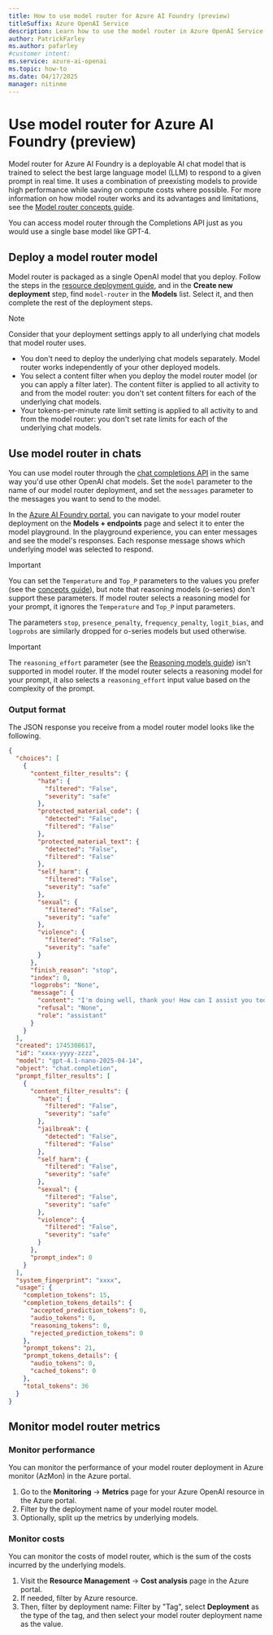 ```yaml
---
title: How to use model router for Azure AI Foundry (preview)
titleSuffix: Azure OpenAI Service
description: Learn how to use the model router in Azure OpenAI Service to select the best model for your task.
author: PatrickFarley
ms.author: pafarley 
#customer intent: 
ms.service: azure-ai-openai
ms.topic: how-to
ms.date: 04/17/2025
manager: nitinme
---
```


# Use model router for Azure AI Foundry (preview)

Model router for Azure AI Foundry is a deployable AI chat model that is trained to select the best large language model (LLM) to respond to a given prompt in real time. It uses a combination of preexisting models to provide high performance while saving on compute costs where possible. For more information on how model router works and its advantages and limitations, see the [Model router concepts guide](../concepts/model-router.md).

You can access model router through the Completions API just as you would use a single base model like GPT-4.

## Deploy a model router model

Model router is packaged as a single OpenAI model that you deploy. Follow the steps in the [resource deployment guide](/azure/ai-services/openai/how-to/create-resource), and in the **Create new deployment** step, find `model-router` in the **Models** list. Select it, and then complete the rest of the deployment steps.

> [!NOTE]
> Consider that your deployment settings apply to all underlying chat models that model router uses.
> - You don't need to deploy the underlying chat models separately. Model router works independently of your other deployed models.
> - You select a content filter when you deploy the model router model (or you can apply a filter later). The content filter is applied to all activity to and from the model router: you don't set content filters for each of the underlying chat models.
> - Your tokens-per-minute rate limit setting is applied to all activity to and from the model router: you don't set rate limits for each of the underlying chat models.

## Use model router in chats

You can use model router through the [chat completions API](/azure/ai-services/openai/chatgpt-quickstart) in the same way you'd use other OpenAI chat models. Set the `model` parameter to the name of our model router deployment, and set the `messages` parameter to the messages you want to send to the model.

In the [Azure AI Foundry portal](https://ai.azure.com/), you can navigate to your model router deployment on the **Models + endpoints** page and select it to enter the model playground. In the playground experience, you can enter messages and see the model's responses. Each response message shows which underlying model was selected to respond.


> [!IMPORTANT]
> You can set the `Temperature` and `Top_P` parameters to the values you prefer (see the [concepts guide](/azure/ai-services/openai/concepts/prompt-engineering?tabs=chat#temperature-and-top_p-parameters)), but note that reasoning models (o-series) don't support these parameters. If model router selects a reasoning model for your prompt, it ignores the `Temperature` and `Top_P` input parameters.
>
> The parameters `stop`, `presence_penalty`, `frequency_penalty`, `logit_bias`, and `logprobs` are similarly dropped for o-series models but used otherwise.

> [!IMPORTANT]
> The `reasoning_effort` parameter (see the [Reasoning models guide](/azure/ai-services/openai/how-to/reasoning?tabs=python-secure#reasoning-effort)) isn't supported in model router. If the model router selects a reasoning model for your prompt, it also selects a `reasoning_effort` input value based on the complexity of the prompt.

### Output format 

The JSON response you receive from a model router model looks like the following.

```json
{
  "choices": [
    {
      "content_filter_results": {
        "hate": {
          "filtered": "False",
          "severity": "safe"
        },
        "protected_material_code": {
          "detected": "False",
          "filtered": "False"
        },
        "protected_material_text": {
          "detected": "False",
          "filtered": "False"
        },
        "self_harm": {
          "filtered": "False",
          "severity": "safe"
        },
        "sexual": {
          "filtered": "False",
          "severity": "safe"
        },
        "violence": {
          "filtered": "False",
          "severity": "safe"
        }
      },
      "finish_reason": "stop",
      "index": 0,
      "logprobs": "None",
      "message": {
        "content": "I'm doing well, thank you! How can I assist you today?",
        "refusal": "None",
        "role": "assistant"
      }
    }
  ],
  "created": 1745308617,
  "id": "xxxx-yyyy-zzzz",
  "model": "gpt-4.1-nano-2025-04-14",
  "object": "chat.completion",
  "prompt_filter_results": [
    {
      "content_filter_results": {
        "hate": {
          "filtered": "False",
          "severity": "safe"
        },
        "jailbreak": {
          "detected": "False",
          "filtered": "False"
        },
        "self_harm": {
          "filtered": "False",
          "severity": "safe"
        },
        "sexual": {
          "filtered": "False",
          "severity": "safe"
        },
        "violence": {
          "filtered": "False",
          "severity": "safe"
        }
      },
      "prompt_index": 0
    }
  ],
  "system_fingerprint": "xxxx",
  "usage": {
    "completion_tokens": 15,
    "completion_tokens_details": {
      "accepted_prediction_tokens": 0,
      "audio_tokens": 0,
      "reasoning_tokens": 0,
      "rejected_prediction_tokens": 0
    },
    "prompt_tokens": 21,
    "prompt_tokens_details": {
      "audio_tokens": 0,
      "cached_tokens": 0
    },
    "total_tokens": 36
  }
}
```


## Monitor model router metrics

### Monitor performance

You can monitor the performance of your model router deployment in Azure monitor (AzMon) in the Azure portal. 

1. Go to the **Monitoring** -> **Metrics** page for your Azure OpenAI resource in the Azure portal. 
1. Filter by the deployment name of your model router model.
1. Optionally, split up the metrics by underlying models.


### Monitor costs

You can monitor the costs of model router, which is the sum of the costs incurred by the underlying models.
1. Visit the **Resource Management** -> **Cost analysis** page in the Azure portal.
1. If needed, filter by Azure resource.
1. Then, filter by deployment name: Filter by "Tag", select **Deployment** as the type of the tag, and then select your model router deployment name as the value.


